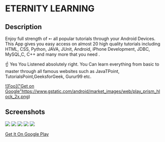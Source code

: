 # ETERNITY LEARNING #

Description
---------------
Enjoy full strength of ➵ all popular tutorials through your Android Devices. This App gives you easy access on almost 20 high quality tutorials including HTML, CSS, Python, JAVA, JUnit, Android, iPhone Development, JDBC, MySQL,C, C++ and many more that you need .

☝ Yes You Listened absolutely right. You Can learn everything from basic to master through all famous websites such as JavaTPoint, TutorialsPoint,GeeksforGeek, Gurur99 etc.

<a href="https://play.google.com/store/apps/details?id=vikash.kumar.eternitylearning" rel="Get It On Google Play">![Foo]("Get on Google"https://www.gstatic.com/android/market_images/web/play_prism_hlock_2x.png)</a>

Screenshots
-----------

![](https://lh3.googleusercontent.com/UB_yOv_q_NnzY9hAdfPlSHfoKLw3Z7MQW3mzKfgD15AcuAwov8D2JROUG47aSSSDD_M=w720-h310-rw)
![](https://lh3.googleusercontent.com/sk4MRAymdW5WyA9HE52biPRlHkcuytG8VxTAVRkpf_xh893OrEvg82F4Xh-5nH5Byw=w720-h310-rw) 
![](https://lh3.googleusercontent.com/OV5k13omp3fVKNDGk4rzqFxErbHsPYxq5L2BTw994-CJIbyUBjKDEJk4gkOZ9IxgUyTF=w720-h310-rw) 
![](https://lh3.googleusercontent.com/efO2rckEA_syOHK_-cGZZMNiXdMUNaUazDVCfM4MlsEkaeBIgrb2FYLAqXbHRNxEzjVC=w720-h310-rw) 
![](https://lh3.googleusercontent.com/ZNZoqMhOQSNqy-nXu4szV5Tz8dzBBXvGYCMJN-qsT9ysGpvIDdSAy29_OraC0zPu-cXA=w720-h310-rw)

<a href="https://play.google.com/store/apps/details?id=vikash.kumar.eternitylearning" class="button big">Get It On Google Play</a>


